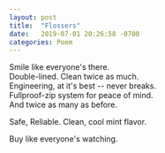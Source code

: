 ```yaml
---
layout: post
title:  "Flossers"
date:   2019-07-01 20:26:58 -0700
categories: Poem
---
```

Smile like everyone's there.  
Double-lined. Clean twice as much.  
Engineering, at it's best -- never breaks.  
Fullproof-zip system for peace of mind.  
And twice as many as before.  

Safe, Reliable. Clean, cool mint flavor.

Buy like everyone's watching.
